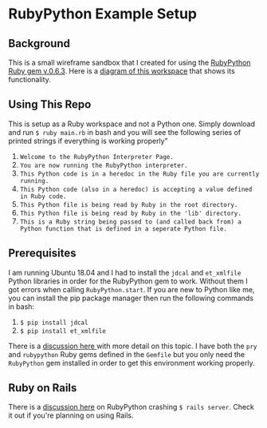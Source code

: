 # RubyPython Example Setup

## Background
This is a small wireframe sandbox that I created for using the <a href='https://rubygems.org/gems/rubypython/versions/0.6.3'>RubyPython Ruby gem v.0.6.3</a>.  Here is a <a href='https://i.imgur.com/W9nUnQe.jpg'> diagram of this workspace</a> that shows its functionality.

## Using This Repo
This is setup as a Ruby workspace and not a Python one.  Simply download and run ```$ ruby main.rb``` in bash and you will see the following series of printed strings if everything is working properly"
1. ```Welcome to the RubyPython Interpreter Page.```
2. ```You are now running the RubyPython interpreter.```
3. ```This Python code is in a heredoc in the Ruby file you are currently running.```
4. ```This Python code (also in a heredoc) is accepting a value defined in Ruby code.```
5. ```This Python file is being read by Ruby in the root directory.```
6. ```This Python file is being read by Ruby in the 'lib' directory.```
7. ```This is a Ruby string being passed to (and called back from) a Python function that is defined in a seperate Python file.```

## Prerequisites
I am running Ubuntu 18.04 and I had to install the ```jdcal``` and ```et_xmlfile``` Python libraries in order for the RubyPython gem to work.  Without them I got errors when calling ```RubyPython.start```.  If you are new to Python like me, you can install the pip package manager then run the following commands in bash:
1. ```$ pip install jdcal```
2. ```$ pip install et_xmlfile```

There is a <a href='https://github.com/halostatue/rubypython/issues/28'> discussion here </a>with more detail on this topic.
I have both the ```pry``` and ```rubypython``` Ruby gems defined in the ```Gemfile``` but you only need the ```RubyPython``` gem installed in order to get this environment working properly.

## Ruby on Rails
There is a <a href='https://stackoverflow.com/questions/18144087/using-the-rubypython-gem-in-ruby-on-rails-how-do-you-call-a-python-script-from'> discussion here</a> on RubyPython crashing ```$ rails server```.  Check it out if you're planning on using Rails.



